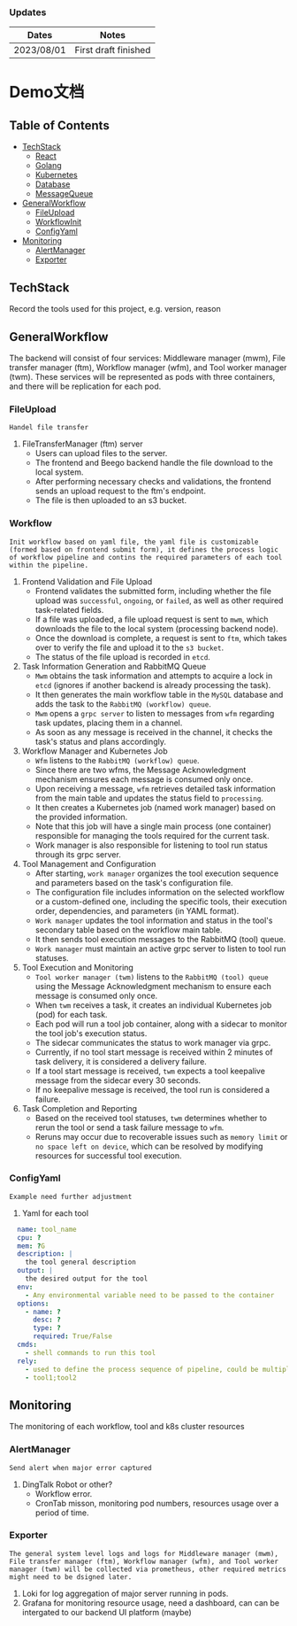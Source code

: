 ### Updates
| Dates | Notes |
| -------- | -------- |
| 2023/08/01 | First draft finished|

# Demo文档
## Table of Contents
- [TechStack](#TechStack)
  - [React](#React)
  - [Golang](#Golang)
  - [Kubernetes](#Kubernetes)
  - [Database](#Database)
  - [MessageQueue](#MessageQueue)
- [GeneralWorkflow](#GeneralWorkflow)
  - [FileUpload](#FileUpload)
  - [WorkflowInit](#WorkflowInit)
  - [ConfigYaml](#ConfigYaml)
- [Monitoring](#Monitoring)
  - [AlertManager](#AlertManager)
  - [Exporter](#Exporter)

## TechStack
Record the tools used for this project, e.g. version, reason
## GeneralWorkflow
The backend will consist of four services: Middleware manager (mwm), File transfer manager (ftm), Workflow manager (wfm), and Tool worker manager (twm). These services will be represented as pods with three containers, and there will be replication for each pod.
### FileUpload
```
Handel file transfer
```
  1. FileTransferManager (ftm) server
      - Users can upload files to the server. 
      - The frontend and Beego backend handle the file download to the local system. 
      - After performing necessary checks and validations, the frontend sends an upload request to the ftm's endpoint. 
      - The file is then uploaded to an s3 bucket.
### Workflow
```
Init workflow based on yaml file, the yaml file is customizable (formed based on frontend submit form), it defines the process logic of workflow pipeline and contins the required parameters of each tool within the pipeline.
```
1. Frontend Validation and File Upload
    - Frontend validates the submitted form, including whether the file upload was `successful`, `ongoing`, or `failed`, as well as other required task-related fields.
    - If a file was uploaded, a file upload request is sent to `mwm`, which downloads the file to the local system (processing backend node).
    - Once the download is complete, a request is sent to `ftm`, which takes over to verify the file and upload it to the `s3 bucket`.
    - The status of the file upload is recorded in `etcd`.
2. Task Information Generation and RabbitMQ Queue
    - `Mwm` obtains the task information and attempts to acquire a lock in `etcd` (ignores if another backend is already processing the task).
    - It then generates the main workflow table in the `MySQL` database and adds the task to the `RabbitMQ (workflow) queue`.
    - `Mwm` opens a `grpc server` to listen to messages from `wfm` regarding task updates, placing them in a channel.
    - As soon as any message is received in the channel, it checks the task's status and plans accordingly.
3. Workflow Manager and Kubernetes Job
    - `Wfm` listens to the `RabbitMQ (workflow) queue`.
    - Since there are two wfms, the Message Acknowledgment mechanism ensures each message is consumed only once.
    - Upon receiving a message, `wfm` retrieves detailed task information from the main table and updates the status field to `processing`.
    - It then creates a Kubernetes job (named work manager) based on the provided information.
    - Note that this job will have a single main process (one container) responsible for managing the tools required for the current task.
    - Work manager is also responsible for listening to tool run status through its grpc server.
4. Tool Management and Configuration
    - After starting, `work manager` organizes the tool execution sequence and parameters based on the task's configuration file.
    - The configuration file includes information on the selected workflow or a custom-defined one, including the specific tools, their execution order, dependencies, and parameters (in YAML format).
    - `Work manager` updates the tool information and status in the tool's secondary table based on the workflow main table.
    - It then sends tool execution messages to the RabbitMQ (tool) queue.
    - `Work manager` must maintain an active grpc server to listen to tool run statuses.
5. Tool Execution and Monitoring
    - `Tool worker manager (twm)` listens to the `RabbitMQ (tool) queue` using the Message Acknowledgment mechanism to ensure each message is consumed only once.
    - When `twm` receives a task, it creates an individual Kubernetes job (pod) for each task.
    - Each pod will run a tool job container, along with a sidecar to monitor the tool job's execution status.
    - The sidecar communicates the status to work manager via grpc.
    - Currently, if no tool start message is received within 2 minutes of task delivery, it is considered a delivery failure.
    - If a tool start message is received, `twm` expects a tool keepalive message from the sidecar every 30 seconds.
    - If no keepalive message is received, the tool run is considered a failure.
6. Task Completion and Reporting
    - Based on the received tool statuses, `twm` determines whether to rerun the tool or send a task failure message to `wfm`.
    - Reruns may occur due to recoverable issues such as `memory limit` or `no space left on device`, which can be resolved by modifying resources for successful tool execution.
### ConfigYaml
```
Example need further adjustment 
```
  1. Yaml for each tool
```yaml
  name: tool_name
  cpu: ?
  mem: ?G
  description: |
    the tool general description
  output: |
    the desired output for the tool
  env:
    - Any environmental variable need to be passed to the container
  options:
    - name: ?
      desc: ?
      type: ?
      required: True/False
  cmds:
    - shell commands to run this tool
  rely:
    - used to define the process sequence of pipeline, could be multiple
    - tool1;tool2
```

## Monitoring
The monitoring of each workflow, tool and k8s cluster resources
### AlertManager
```
Send alert when major error captured
```
1. DingTalk Robot or other? 
    - Workflow error.
    - CronTab misson, monitoring pod numbers, resources usage over a period of time.
### Exporter
```
The general system level logs and logs for Middleware manager (mwm), File transfer manager (ftm), Workflow manager (wfm), and Tool worker manager (twm) will be collected via prometheus, other required metrics might need to be dsigned later.
```
1. Loki for log aggregation of major server running in pods.
2. Grafana for monitoring resource usage, need a dashboard, can can be intergated to our backend UI platform (maybe)